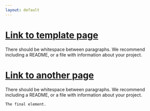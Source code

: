 ```yaml
---
layout: default
---
```


# [Link to template page](./Template-page.html)

There should be whitespace between paragraphs. We recommend including a README, or a file with information about your project.

# [Link to another page](./another-page.html)

There should be whitespace between paragraphs. We recommend including a README, or a file with information about your project.



```
The final element.
```
